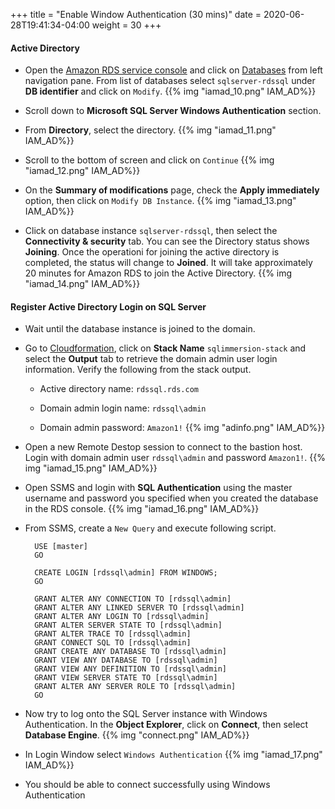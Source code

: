 +++
title = "Enable Window Authentication (30 mins)"
date = 2020-06-28T19:41:34-04:00
weight = 30
+++

#### **Active Directory**

* Open the [Amazon RDS  service console](https://console.aws.amazon.com/rds/home) and click on [Databases](https://console.aws.amazon.com/rds/home#databases:) from left navigation pane. From list of databases select `sqlserver-rdssql` under **DB identifier** and click on `Modify`.
{{% img "iamad_10.png" IAM_AD%}}

* Scroll down to **Microsoft SQL Server Windows Authentication** section.

* From **Directory**, select the directory. 
{{% img "iamad_11.png" IAM_AD%}}

* Scroll to the bottom of screen and click on `Continue`
{{% img "iamad_12.png" IAM_AD%}}

* On the **Summary of modifications** page, check the **Apply immediately** option, then click on `Modify DB Instance`.
{{% img "iamad_13.png" IAM_AD%}}

* Click on database instance `sqlserver-rdssql`, then select the **Connectivity & security** tab. You can see the Directory status shows **Joining**. Once the operationi for joining the active directory is completed, the status will change to **Joined**. It will take approximately 20 minutes for Amazon RDS to join the Active Directory.
{{% img "iamad_14.png" IAM_AD%}}

#### **Register Active Directory Login on SQL Server**

* Wait until the database instance is joined to the domain. 

* Go to [Cloudformation](https://console.aws.amazon.com/cloudformation/home), click on **Stack Name** `sqlimmersion-stack` and select the **Output** tab to retrieve the domain admin user login information. Verify the following from the stack output. 

    * Active directory name: `rdssql.rds.com`
    
    * Domain admin login name: `rdssql\admin`

    * Domain admin password: `Amazon1!`
{{% img "adinfo.png" IAM_AD%}}

* Open a new Remote Destop session to connect to the bastion host. Login with domain admin user `rdssql\admin` and password `Amazon1!`.
{{% img "iamad_15.png" IAM_AD%}}

* Open SSMS and login with **SQL Authentication** using the master username and password you specified when you created the database in the RDS console.
{{% img "iamad_16.png" IAM_AD%}}

* From SSMS, create a `New Query` and execute following script.

        USE [master]
        GO

        CREATE LOGIN [rdssql\admin] FROM WINDOWS;
        GO

        GRANT ALTER ANY CONNECTION TO [rdssql\admin]
        GRANT ALTER ANY LINKED SERVER TO [rdssql\admin]
        GRANT ALTER ANY LOGIN TO [rdssql\admin]
        GRANT ALTER SERVER STATE TO [rdssql\admin]
        GRANT ALTER TRACE TO [rdssql\admin]
        GRANT CONNECT SQL TO [rdssql\admin]
        GRANT CREATE ANY DATABASE TO [rdssql\admin]
        GRANT VIEW ANY DATABASE TO [rdssql\admin]
        GRANT VIEW ANY DEFINITION TO [rdssql\admin]
        GRANT VIEW SERVER STATE TO [rdssql\admin]
        GRANT ALTER ANY SERVER ROLE TO [rdssql\admin]
        GO

* Now try to log onto the SQL Server instance with Windows Authentication. In the **Object Explorer**, click on **Connect**, then select **Database Engine**.
{{% img "connect.png" IAM_AD%}}

* In Login Window select `Windows Authentication`
{{% img "iamad_17.png" IAM_AD%}}

* You should be able to connect successfully using Windows Authentication